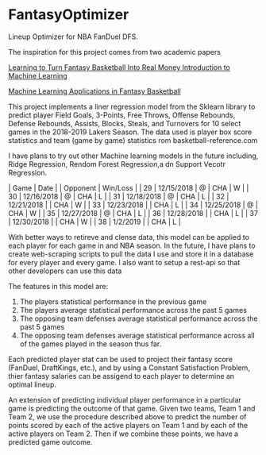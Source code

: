 # FantasyOptimizer
Lineup Optimizer for NBA FanDuel DFS. 


The inspiration for this project comes from two academic papers

[Learning to Turn Fantasy Basketball Into Real Money
Introduction to Machine Learning
](https://shreyasskandan.github.io/Old_Website/files/report-ChanHuShivakumar.pdf)

[Machine Learning Applications in Fantasy Basketball](http://cs229.stanford.edu/proj2015/104_report.pdf)

This project implements a liner regression model from the Sklearn library to predict player Field Goals, 3-Points, Free Throws, Offense Rebounds, Defense Rebounds, Assists, Blocks, Steals, and Turnovers for 10 select games in the 2018-2019 Lakers Season. The data used is player box score statistics and team (game by game) statistics rom basketball-reference.com

I have plans to try out other Machine learning models in the future including, Ridge Regression, Rendom Forest Regression,a dn Support Vecotr Regression.


| Game | Date | | Opponent | Win/Loss |
| 29 | 12/15/2018 | @ | CHA | W |
| 30 | 12/16/2018 | @ | CHA | L |
| 31 | 12/18/2018 | @ | CHA | L |
| 32 | 12/21/2018 |  | CHA | W |
| 33 | 12/23/2018 |  | CHA | L |
| 34 | 12/25/2018 | @ | CHA | W |
| 35 | 12/27/2018 | @ | CHA | L |
| 36 | 12/28/2018 |  | CHA | L |
| 37 | 12/30/2018 |  | CHA | W |
| 38 | 1/2/2019 |  | CHA | L |

With better ways to retireve and clense data, this model can be applied to each player for each game in and NBA season.
In the future, I have plans to create web-scraping scripts to pull the data I use and store it in a database for every player and every game. I also want to setup a rest-api so that other developers can use this data

The features in this model are:
1. The players statistical performance in the previous game
2. The players average statistical performance across the past 5 games
3. The opposing team defenses average statistical performance across the past 5 games
4. The opposing team defenses average statistical performance across all of the games played in the season thus far.

Each predicted player stat can be used to project their fantasy score (FanDuel, DraftKings, etc.), and by using a Constant Satisfaction Problem, thier fantasy salaries can be assigend to each player to determine an optimal lineup.

An extension of predicting individual player performance in a particular game is predicting the outcome of that game. Given two teams, Team 1 and Team 2, we use the procedure described above to predict the number of points scored by each of the active players on Team 1 and by each of the active players on Team 2. Then if we combine these points, we have a predicted game outcome. 


